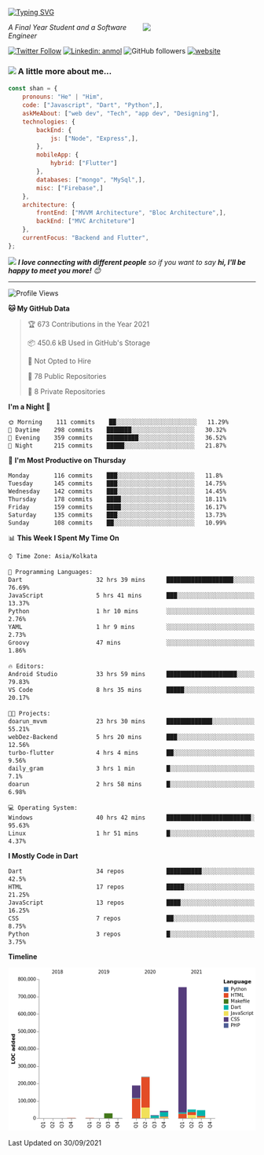 <!-- <h2>नमस्ते (Namaste)🙏🏻, I'm Shan Shaji! <img src="https://media.giphy.com/media/12oufCB0MyZ1Go/giphy.gif" width="50"></h2> -->
[![Typing SVG](https://readme-typing-svg.herokuapp.com?lines=Hey%2C+I'm+Shan;I+am+a+Full+Stack+Developer)](https://git.io/typing-svg)

<img align='right' src="https://media.giphy.com/media/M9gbBd9nbDrOTu1Mqx/giphy.gif" width="230">
<p><em>A Final Year Student and a Software Engineer</em></p>

[![Twitter Follow](https://img.shields.io/twitter/follow/shan__shaji?style=flat)](https://twitter.com/intent/follow?screen_name=shan__shaji)
[![Linkedin: anmol](https://img.shields.io/badge/shan-shaji?style=flat-square&logo=Linkedin&logoColor=white&link=https://www.linkedin.com/in/shan-shaji/)](https://www.linkedin.com/in/shan-shaji/)
![GitHub followers](https://img.shields.io/github/followers/shan-shaji?label=Follow&style=social)
[![website](https://img.shields.io/badge/Website-46a2f1.svg?&style=flat-square&logo=Google-Chrome&logoColor=white&link=http://shan-shaji.github.io/)](http://shan-shaji.github.io/)



### <img src="https://media.giphy.com/media/VgCDAzcKvsR6OM0uWg/giphy.gif" width="50"> A little more about me...  

```javascript
const shan = {
    pronouns: "He" | "Him",
    code: ["Javascript", "Dart", "Python",],
    askMeAbout: ["web dev", "Tech", "app dev", "Designing"],
    technologies: {
        backEnd: {
            js: ["Node", "Express",],
        },
        mobileApp: {
            hybrid: ["Flutter"]
        },
        databases: ["mongo", "MySql",],
        misc: ["Firebase",]
    },
    architecture: {
        frontEnd: ["MVVM Architecture", "Bloc Architecture",],
        backEnd: ["MVC Architeture"]
    },
    currentFocus: "Backend and Flutter",
};
```

<img src="https://media.giphy.com/media/LnQjpWaON8nhr21vNW/giphy.gif" width="60"> <em><b>I love connecting with different people</b> so if you want to say <b>hi, I'll be happy to meet you more!</b> 😊</em>

---
<!--START_SECTION:waka-->
![Profile Views](http://img.shields.io/badge/Profile%20Views-96-blue)

**🐱 My GitHub Data** 

> 🏆 673 Contributions in the Year 2021
 > 
> 📦 450.6 kB Used in GitHub's Storage 
 > 
> 🚫 Not Opted to Hire
 > 
> 📜 78 Public Repositories 
 > 
> 🔑 8 Private Repositories  
 > 
**I'm a Night 🦉** 

```text
🌞 Morning    111 commits    ██░░░░░░░░░░░░░░░░░░░░░░░   11.29% 
🌆 Daytime    298 commits    ███████░░░░░░░░░░░░░░░░░░   30.32% 
🌃 Evening    359 commits    █████████░░░░░░░░░░░░░░░░   36.52% 
🌙 Night      215 commits    █████░░░░░░░░░░░░░░░░░░░░   21.87%

```
📅 **I'm Most Productive on Thursday** 

```text
Monday       116 commits    ███░░░░░░░░░░░░░░░░░░░░░░   11.8% 
Tuesday      145 commits    ███░░░░░░░░░░░░░░░░░░░░░░   14.75% 
Wednesday    142 commits    ███░░░░░░░░░░░░░░░░░░░░░░   14.45% 
Thursday     178 commits    ████░░░░░░░░░░░░░░░░░░░░░   18.11% 
Friday       159 commits    ████░░░░░░░░░░░░░░░░░░░░░   16.17% 
Saturday     135 commits    ███░░░░░░░░░░░░░░░░░░░░░░   13.73% 
Sunday       108 commits    ██░░░░░░░░░░░░░░░░░░░░░░░   10.99%

```


📊 **This Week I Spent My Time On** 

```text
⌚︎ Time Zone: Asia/Kolkata

💬 Programming Languages: 
Dart                     32 hrs 39 mins      ███████████████████░░░░░░   76.69% 
JavaScript               5 hrs 41 mins       ███░░░░░░░░░░░░░░░░░░░░░░   13.37% 
Python                   1 hr 10 mins        ░░░░░░░░░░░░░░░░░░░░░░░░░   2.76% 
YAML                     1 hr 9 mins         ░░░░░░░░░░░░░░░░░░░░░░░░░   2.73% 
Groovy                   47 mins             ░░░░░░░░░░░░░░░░░░░░░░░░░   1.86%

🔥 Editors: 
Android Studio           33 hrs 59 mins      ████████████████████░░░░░   79.83% 
VS Code                  8 hrs 35 mins       █████░░░░░░░░░░░░░░░░░░░░   20.17%

🐱‍💻 Projects: 
doarun_mvvm              23 hrs 30 mins      █████████████░░░░░░░░░░░░   55.21% 
webDez-Backend           5 hrs 20 mins       ███░░░░░░░░░░░░░░░░░░░░░░   12.56% 
turbo-flutter            4 hrs 4 mins        ██░░░░░░░░░░░░░░░░░░░░░░░   9.56% 
daily_gram               3 hrs 1 min         █░░░░░░░░░░░░░░░░░░░░░░░░   7.1% 
doarun                   2 hrs 58 mins       █░░░░░░░░░░░░░░░░░░░░░░░░   6.98%

💻 Operating System: 
Windows                  40 hrs 42 mins      ████████████████████████░   95.63% 
Linux                    1 hr 51 mins        █░░░░░░░░░░░░░░░░░░░░░░░░   4.37%

```

**I Mostly Code in Dart** 

```text
Dart                     34 repos            ██████████░░░░░░░░░░░░░░░   42.5% 
HTML                     17 repos            █████░░░░░░░░░░░░░░░░░░░░   21.25% 
JavaScript               13 repos            ████░░░░░░░░░░░░░░░░░░░░░   16.25% 
CSS                      7 repos             ██░░░░░░░░░░░░░░░░░░░░░░░   8.75% 
Python                   3 repos             █░░░░░░░░░░░░░░░░░░░░░░░░   3.75%

```


**Timeline**

![Chart not found](https://raw.githubusercontent.com/shan-shaji/shan-shaji/master/charts/bar_graph.png) 


 Last Updated on 30/09/2021
<!--END_SECTION:waka-->

